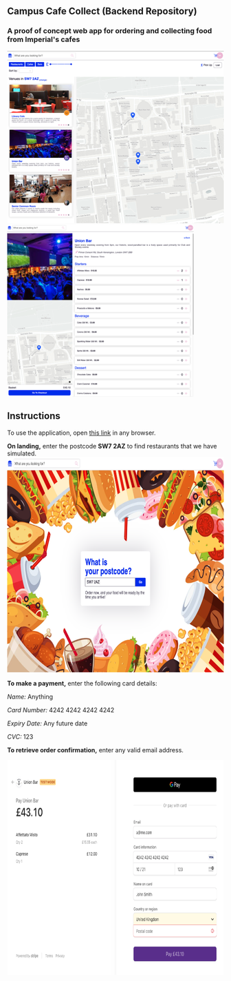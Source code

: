 
## Campus Cafe Collect (Backend Repository)
### A proof of concept web app for ordering and collecting food from Imperial's cafes

<p float="left">
<img src="images/map_view.png" height="400">
<img src="images/venue_page.png" height="400">
</p>


## Instructions
To use the application, open [this link](http://production.dolxjcfav4ei2.amplifyapp.com) in any browser.

**On landing,** enter the postcode **SW7 2AZ** to find restaurants that we have simulated.
<img src="images/landing_page.png" height="500">

**To make a payment,** enter the following card details:

*Name:* Anything

*Card Number:* 4242 4242 4242 4242

*Expiry Date:* Any future date

*CVC:* 123

**To retrieve order confirmation,** enter any valid email address.

<img src="images/payment.png" height="500">


